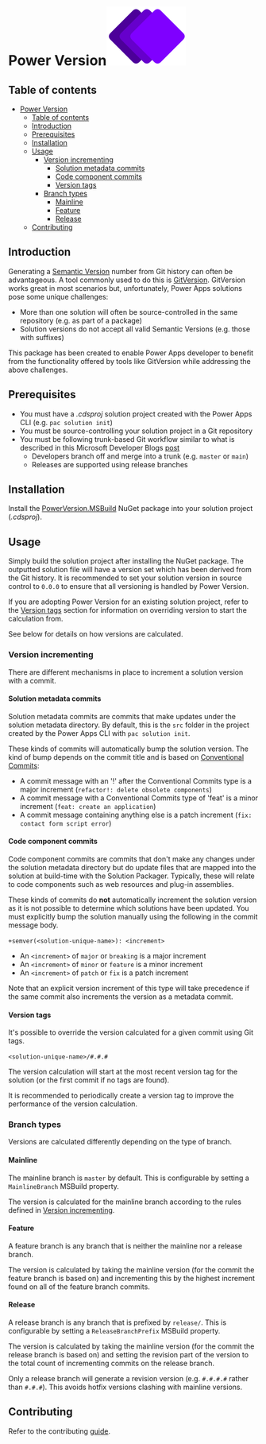 # Power Version![](./docs/images/logo.svg)
## Table of contents

- [Power Version](#power-version)
  - [Table of contents](#table-of-contents)
  - [Introduction](#introduction)
  - [Prerequisites](#prerequisites)
  - [Installation](#installation)
  - [Usage](#usage)
    - [Version incrementing](#version-incrementing)
      - [Solution metadata commits](#solution-metadata-commits)
      - [Code component commits](#code-component-commits)
      - [Version tags](#version-tags)
    - [Branch types](#branch-types)
      - [Mainline](#mainline)
      - [Feature](#feature)
      - [Release](#release)
  - [Contributing](#contributing)


## Introduction

Generating a [Semantic Version](https://semver.org/) number from Git history can often be advantageous. A tool commonly used to do this is [GitVersion](https://gitversion.net/docs/). GitVersion works great in most scenarios but, unfortunately, Power Apps solutions pose some unique challenges:

- More than one solution will often be source-controlled in the same repository (e.g. as part of a package)
- Solution versions do not accept all valid Semantic Versions (e.g. those with suffixes)

This package has been created to enable Power Apps developer to benefit from the functionality offered by tools like GitVersion while addressing the above challenges.

## Prerequisites

- You must have a _.cdsproj_ solution project created with the Power Apps CLI (e.g. `pac solution init`)
- You must be source-controlling your solution project in a Git repository
- You must be following trunk-based Git workflow similar to what is described in this Microsoft Developer Blogs [post](https://devblogs.microsoft.com/devops/release-flow-how-we-do-branching-on-the-vsts-team/)
  - Developers branch off and merge into a trunk (e.g. `master` or `main`)
  - Releases are supported using release branches

## Installation

Install the [PowerVersion.MSBuild](https://www.nuget.org/packages/PowerVersion.MSBuild) NuGet package into your solution project (_.cdsproj_).

## Usage

Simply build the solution project after installing the NuGet package. The outputted solution file will have a version set which has been derived from the Git history. It is recommended to set your solution version in source control to `0.0.0` to ensure that all versioning is handled by Power Version. 

If you are adopting Power Version for an existing solution project, refer to the [Version tags](#version-tags) section for information on overriding version to start the calculation from.

See below for details on how versions are calculated.

### Version incrementing

There are different mechanisms in place to increment a solution version with a commit.

#### Solution metadata commits

Solution metadata commits are commits that make updates under the solution metadata directory. By default, this is the `src` folder in the project created by the Power Apps CLI with `pac solution init`.

These kinds of commits will automatically bump the solution version. The kind of bump depends on the commit title and is based on [Conventional Commits](https://www.conventionalcommits.org/en/v1.0.0/):

- A commit message with an '!' after the Conventional Commits type is a major increment (`refactor!: delete obsolete components`)
- A commit message with a Conventional Commits type of 'feat' is a minor increment (`feat: create an application`)
- A commit message containing anything else is a patch increment (`fix: contact form script error`)

#### Code component commits

Code component commits are commits that don't make any changes under the solution metadata directory but do update files that are mapped into the solution at build-time with the Solution Packager. Typically, these will relate to code components such as web resources and plug-in assemblies. 

These kinds of commits do **not** automatically increment the solution version as it is not possible to determine which solutions have been updated. You must explicitly bump the solution manually using the following in the commit message body. 

`+semver(<solution-unique-name>): <increment>`

- An `<increment>` of `major` or `breaking` is a major increment
- An `<increment>` of `minor` or `feature` is a minor increment
- An `<increment>` of `patch` or `fix` is a patch increment

Note that an explicit version increment of this type will take precedence if the same commit also increments the version as a metadata commit.

#### Version tags

It's possible to override the version calculated for a given commit using Git tags. 

`<solution-unique-name>/#.#.#`

The version calculation will start at the most recent version tag for the solution (or the first commit if no tags are found).

It is recommended to periodically create a version tag to improve the performance of the version calculation.

### Branch types

Versions are calculated differently depending on the type of branch.

#### Mainline

The mainline branch is `master` by default. This is configurable by setting a `MainlineBranch` MSBuild property.

The version is calculated for the mainline branch according to the rules defined in [Version incrementing](#version-incrementing).

#### Feature

A feature branch is any branch that is neither the mainline nor a release branch.

The version is calculated by taking the mainline version (for the commit the feature branch is based on) and incrementing this by the highest increment found on all of the feature branch commits.

#### Release

A release branch is any branch that is prefixed by `release/`. This is configurable by setting a `ReleaseBranchPrefix` MSBuild property.

The version is calculated by taking the mainline version (for the commit the release branch is based on) and setting the revision part of the version to the total count of incrementing commits on the release branch.

Only a release branch will generate a revision version (e.g. `#.#.#.#` rather than `#.#.#`). This avoids hotfix versions clashing with mainline versions.

## Contributing

Refer to the contributing [guide](./CONTRIBUTING.md).
